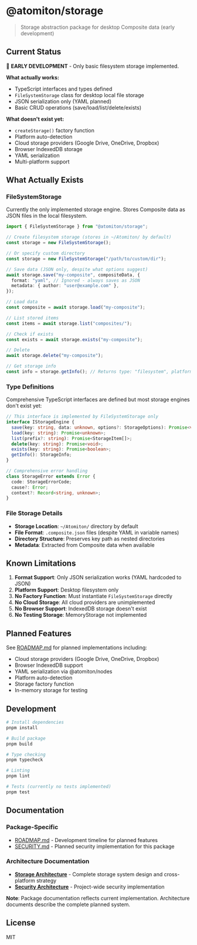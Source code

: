 # @atomiton/storage

> Storage abstraction package for desktop Composite data (early development)

## Current Status

🚧 **EARLY DEVELOPMENT** - Only basic filesystem storage implemented.

**What actually works:**

- TypeScript interfaces and types defined
- `FileSystemStorage` class for desktop local file storage
- JSON serialization only (YAML planned)
- Basic CRUD operations (save/load/list/delete/exists)

**What doesn't exist yet:**

- `createStorage()` factory function
- Platform auto-detection
- Cloud storage providers (Google Drive, OneDrive, Dropbox)
- Browser IndexedDB storage
- YAML serialization
- Multi-platform support

## What Actually Exists

### FileSystemStorage

Currently the only implemented storage engine. Stores Composite data as JSON files in the local filesystem.

```typescript
import { FileSystemStorage } from "@atomiton/storage";

// Create filesystem storage (stores in ~/Atomiton/ by default)
const storage = new FileSystemStorage();

// Or specify custom directory
const storage = new FileSystemStorage("/path/to/custom/dir");

// Save data (JSON only, despite what options suggest)
await storage.save("my-composite", compositeData, {
  format: "yaml", // Ignored - always saves as JSON
  metadata: { author: "user@example.com" },
});

// Load data
const composite = await storage.load("my-composite");

// List stored items
const items = await storage.list("composites/");

// Check if exists
const exists = await storage.exists("my-composite");

// Delete
await storage.delete("my-composite");

// Get storage info
const info = storage.getInfo(); // Returns type: "filesystem", platform: "desktop"
```

### Type Definitions

Comprehensive TypeScript interfaces are defined but most storage engines don't exist yet:

```typescript
// This interface is implemented by FileSystemStorage only
interface IStorageEngine {
  save(key: string, data: unknown, options?: StorageOptions): Promise<void>;
  load(key: string): Promise<unknown>;
  list(prefix?: string): Promise<StorageItem[]>;
  delete(key: string): Promise<void>;
  exists(key: string): Promise<boolean>;
  getInfo(): StorageInfo;
}

// Comprehensive error handling
class StorageError extends Error {
  code: StorageErrorCode;
  cause?: Error;
  context?: Record<string, unknown>;
}
```

### File Storage Details

- **Storage Location**: `~/Atomiton/` directory by default
- **File Format**: `.composite.json` files (despite YAML in variable names)
- **Directory Structure**: Preserves key path as nested directories
- **Metadata**: Extracted from Composite data when available

## Known Limitations

1. **Format Support**: Only JSON serialization works (YAML hardcoded to JSON)
2. **Platform Support**: Desktop filesystem only
3. **No Factory Function**: Must instantiate `FileSystemStorage` directly
4. **No Cloud Storage**: All cloud providers are unimplemented
5. **No Browser Support**: IndexedDB storage doesn't exist
6. **No Testing Storage**: MemoryStorage not implemented

## Planned Features

See [ROADMAP.md](./ROADMAP.md) for planned implementations including:

- Cloud storage providers (Google Drive, OneDrive, Dropbox)
- Browser IndexedDB support
- YAML serialization via @atomiton/nodes
- Platform auto-detection
- Storage factory function
- In-memory storage for testing

## Development

```bash
# Install dependencies
pnpm install

# Build package
pnpm build

# Type checking
pnpm typecheck

# Linting
pnpm lint

# Tests (currently no tests implemented)
pnpm test
```

## Documentation

### Package-Specific

- [ROADMAP.md](./ROADMAP.md) - Development timeline for planned features
- [SECURITY.md](./SECURITY.md) - Planned security implementation for this package

### Architecture Documentation

- **[Storage Architecture](../../docs/architecture/STORAGE.md)** - Complete storage system design and cross-platform strategy
- **[Security Architecture](../../docs/architecture/SECURITY.md)** - Project-wide security implementation

**Note**: Package documentation reflects current implementation. Architecture documents describe the complete planned system.

## License

MIT
